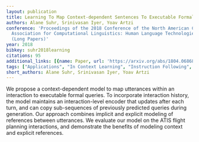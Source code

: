 ```yaml
---
layout: publication
title: Learning To Map Context-dependent Sentences To Executable Formal Queries
authors: Alane Suhr, Srinivasan Iyer, Yoav Artzi
conference: 'Proceedings of the 2018 Conference of the North American Chapter of the
  Association for Computational Linguistics: Human Language Technologies, Volume 1
  (Long Papers)'
year: 2018
bibkey: suhr2018learning
citations: 95
additional_links: [{name: Paper, url: 'https://arxiv.org/abs/1804.06868'}]
tags: ["Applications", "In Context Learning", "Instruction Following", "Llm For Code", "Memory & Context", "NAACL"]
short_authors: Alane Suhr, Srinivasan Iyer, Yoav Artzi
---
```

We propose a context-dependent model to map utterances within an interaction
to executable formal queries. To incorporate interaction history, the model
maintains an interaction-level encoder that updates after each turn, and can
copy sub-sequences of previously predicted queries during generation. Our
approach combines implicit and explicit modeling of references between
utterances. We evaluate our model on the ATIS flight planning interactions, and
demonstrate the benefits of modeling context and explicit references.